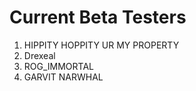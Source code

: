 # Current Beta Testers
1. HIPPITY HOPPITY UR MY PROPERTY
2. Drexeal
3. ROG_IMMORTAL
4. GARVIT NARWHAL
